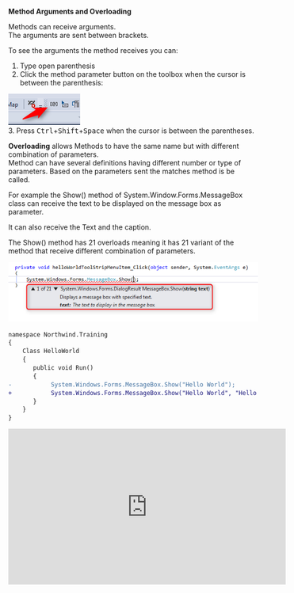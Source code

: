 ﻿**Method Arguments and Overloading**  

Methods can receive arguments.  
The arguments are sent between brackets.

To see the arguments the method receives you can:
1. Type open parenthesis  
2. Click the method parameter button on the toolbox when the cursor is between the parenthesis:  
 
![Show Arguments](Show-Arguments.png)  
3. Press <kbd>Ctrl</kbd>+<kbd>Shift</kbd>+<kbd>Space</kbd> when the cursor is between the parentheses.  


  
**Overloading** allows Methods to have the same name but with different combination of parameters.  
Method can have several definitions having different number or type of parameters.
Based on the parameters sent the matches method is be called.  


 
For example the Show() method of System.Window.Forms.MessageBox class can receive the text to be displayed on the message box as parameter.  

It can also receive the Text and the caption.  

The Show() method has 21 overloads meaning it has 21 variant of the method that receive different combination of parameters.  

![Method Overloading](Method_Overloading.png)


```diff
namespace Northwind.Training
{
    Class HelloWorld
    {
       public void Run()
       {
-           System.Windows.Forms.MessageBox.Show("Hello World");
+           System.Windows.Forms.MessageBox.Show("Hello World", "Hello World Caption", System.Windows.Forms.MessageBoxButton.OK);
       }     
    }
}
```

 <iframe width="560" height="315" src="https://www.youtube.com/embed/Z97ayKhfYtE" frameborder="0" allowfullscreen></iframe>

